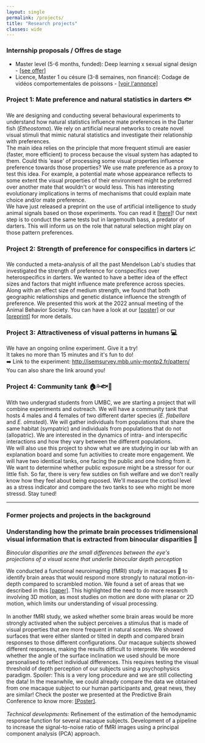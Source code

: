 ```yaml
---
layout: single
permalink: /projects/
title: "Research projects"
classes: wide
---
```


### Internship proposals / Offres de stage
- Master level (5-6 months, funded): Deep learning x sexual signal design - <a href="/pdf/Master_internship.pdf" target="_blank">[see offer]</a>
- Licence, Master 1 ou césure (3-8 semaines, non financé): Codage de vidéos comportementales de poissons - <a href="/pdf/stage_video_poisson.pdf" target="_blank">[voir l'annonce]</a>

### Project 1: Mate preference and natural statistics in darters 🐟
We are designing and conducting several behavioural experiments to understand how natural statistics influence mate preferences in the Darter fish (*Etheostoma*). We rely on artificial neural networks to create novel visual stimuli that mimic natural statistics and investigate their relationship with preferences. <br>
The main idea relies on the principle that more frequent stimuli are easier (faster, more efficient) to process because the visual system has adapted to them. Could this 'ease' of processing some visual properties influence preference towards those properties? 
We use mate preference as a proxy to test this idea. For example, a potential mate whose appearance reflects to some extent the visual properties of their environment might be preferred over another mate that wouldn't or would less. This has interesting evolutionary implications in terms of mechanisms that could explain mate choice and/or mate preference.<br>
We have just released a preprint on the use of artificial intelligence to study animal signals based on those experiments. You can read it <a href="https://www.biorxiv.org/content/10.1101/2023.03.13.532060v1" target="_blank">[here]</a>!
Our next step is to conduct the same tests but in largemouth bass, a predator of darters. This will inform us on the role that natural selection might play on those pattern preferences.


### Project 2: Strength of preference for conspecifics in darters 📈
We conducted a meta-analysis of all the past Mendelson Lab's studies that investigated the strength of preference for conspecifics over heterospecifics in darters. We wanted to have a better idea of the effect sizes and factors that might influence mate preference across species. <br> 
Along with an effect size of medium strength, we found that both geographic relationships and genetic distance influence the strength of preference. We presented this work at the 2022 annual meeting of the Animal Behavior Society. You can have a look at our <a href="/pdf/Poster_ABS2022.pdf" target="_blank">[poster]</a> or our <a href="https://ecoevorxiv.org/repository/view/4789/" target="_blank">[preprint]</a> for more details.

### Project 3: Attractiveness of visual patterns in humans 💻
We have an ongoing online experiment. Give it a try! <br>
It takes no more than 15 minutes and it's fun to do! <br>
➡️ Link to the experiment: <a href="http://isemsurvey.mbb.univ-montp2.fr/pattern/">http://isemsurvey.mbb.univ-montp2.fr/pattern/</a>  <br>
You can also share the link around you!

### Project 4: Community tank 🏠💦🐟🐠
With two undergrad students from UMBC, we are starting a project that will combine experiments and outreach. We will have a community tank that hosts 4 males and 4 females of two different darter species (*E. flabellare* and *E. olmstedi*). We will gather individuals from populations that share the same habitat (sympatric) and individuals from populations that do not (allopatric). We are interested in the dynamics of intra- and interspecific interactions and how they vary between the different populations. <br>
We will also use this project to show what we are studying in our lab with an explanation board and some fun activities to create more engagement. We will have two identical tanks, one facing the public and one hiding from it. We want to determine whether public exposure might be a stressor for our little fish. So far, there is very few sutdies on fish welfare and we don't really know how they feel about being exposed. We'll measure the cortisol level as a stress indicator and compare the two tanks to see who might be more stressd. Stay tuned! 

-----------

### Former projects and projects in the background

### Understanding how the primate brain processes tridimensional visual information that is extracted from binocular disparities 🧠 <br>
*Binocular disparities are the small differences between the eye's projections of a visual scene that underlie binocular depth perception*

We conducted a functional neuroimaging (fMRI) study in macaques 🐒 to identify brain areas that would respond more strongly to natural motion-in-depth compared to scrambled motion. We found a set of areas that we described in this <a href="https://academic.oup.com/cercor/article/30/8/4528/5811848"> [paper]</a>. This highlighted the need to do more research involving 3D motion, as most studies on motion are done with planar or 2D motion, which limits our understanding of visual processing. <br><br>
In another fMRI study, we asked whether some brain areas would be more strongly activated when the subject perceives a stimulus that is made of visual properties that are more frequent in natural scenes. We showed surfaces that were either slanted or tilted in depth and compared brain responses to those different configurations. Our macaque subjects showed different responses, making the results difficult to interprete. We wondered whether the angle of the surface inclination we used should be more personalised to reflect individual differences. This requires testing the visual threshold of depth perception of our subjects using a psychophysics paradigm. Spoiler: This is a very long procedure and we are still collecting the data! In the meanwhile, we could already compare the data we obtained from one macaque subject to our human participants and, great news, they are similar! Check the poster we presented at the Predictive Brain Conference to know more: <a href="/pdf/Poster_Marseille.pdf" target="_blank">[Poster]</a>.<br><br>
*Technical developments:* Refinement of the estimation of the hemodynamic response function for several macaque subjects. Development of a pipeline to increase the signal-to-noise ratio of fMRI images using a principal component analysis (PCA) approach.  


